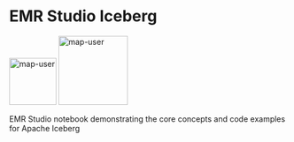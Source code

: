 # EMR Studio Iceberg

<img width="85" alt="map-user" src="https://img.shields.io/badge/views-178-green"> <img width="125" alt="map-user" src="https://img.shields.io/badge/unique visits-066-green">

EMR Studio notebook demonstrating the core concepts and code examples for Apache Iceberg
